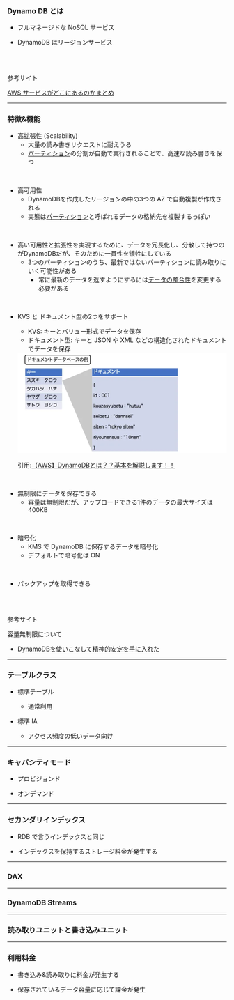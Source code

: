 ### Dynamo DB とは

- フルマネージドな NoSQL サービス

- DynamoDB はリージョンサービス

<br>
<br>

参考サイト

[AWS サービスがどこにあるのかまとめ](https://qiita.com/saitotak/items/d2ede050e7a2224da46d)

---

### 特徴&機能

- 高拡張性 (Scalability)
    - 大量の読み書きリクエストに耐えうる
    - [パーティション](./DynamoDB_Partition.md)の分割が自動で実行されることで、高速な読み書きを保つ


<br>

- 高可用性
    - DynamoDBを作成したリージョンの中の3つの AZ で自動複製が作成される
    - 実態は[パーティション](./DynamoDB_Partition.md)と呼ばれるデータの格納先を複製するっぽい

<br>

- 高い可用性と拡張性を実現するために、データを冗長化し、分散して持つのがDynamoDBだが、そのために一貫性を犠牲にしている
    - 3つのパーティションのうち、最新ではないパーティションに読み取りにいく可能性がある
        - 常に最新のデータを返すようにするには[データの整合性](./DynamoDB_整合性.md)を変更する必要がある

<br>

- KVS と ドキュメント型の2つをサポート
    - KVS: キーとバリュー形式でデータを保存
    - ドキュメント型: キーと JSON や XML などの構造化されたドキュメントでデータを保存

    <img src="./img/DynamoDB-Document-Based_1.webp" />

    引用:[【AWS】DynamoDBとは？？基本を解説します！！](https://cantabile.alhinc.jp/technology/7543/)

<br>

- 無制限にデータを保存できる
    - 容量は無制限だが、アップロードできる1件のデータの最大サイズは 400KB
<br>

- 暗号化
    - KMS で DynamoDB に保存するデータを暗号化
    - デフォルトで暗号化は ON

<br>

- バックアップを取得できる


<br>
<br>

参考サイト

容量無制限について
- [DynamoDBを使いこなして精神的安定を手に入れた]()


---

### テーブルクラス

- 標準テーブル
    - 通常利用

- 標準 IA
    - アクセス頻度の低いデータ向け

---

### キャパシティモード

- プロビジョンド

- オンデマンド

---

### セカンダリインデックス

- RDB で言うインデックスと同じ

- インデックスを保持するストレージ料金が発生する

---

### DAX

---

### DynamoDB Streams

---

### 読み取りユニットと書き込みユニット

---

### 利用料金

- 書き込み&読み取りに料金が発生する

- 保存されているデータ容量に応じて課金が発生

